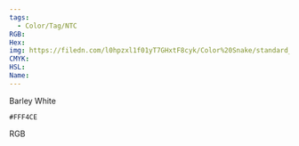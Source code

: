 ```yaml
---
tags:
  - Color/Tag/NTC
RGB:
Hex:
img: https://filedn.com/l0hpzxl1f01yT7GHxtF8cyk/Color%20Snake/standard_csv_to_svg//FFF4CE.svg
CMYK:
HSL:
Name:
---
```

Barley White
```palette
#FFF4CE
```
RGB

